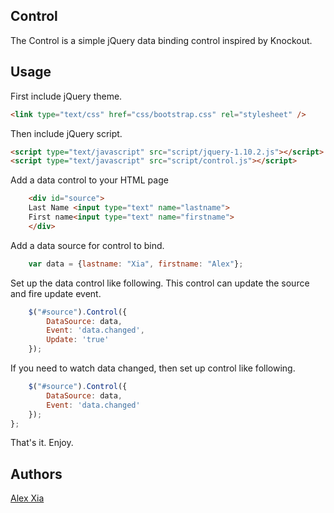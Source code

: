 ## Control

The Control is a simple jQuery data binding control inspired by Knockout. 

## Usage

First include jQuery theme.

```html
<link type="text/css" href="css/bootstrap.css" rel="stylesheet" />
```

Then include jQuery script.

```html
<script type="text/javascript" src="script/jquery-1.10.2.js"></script>
<script type="text/javascript" src="script/control.js"></script>
```

Add a data control to your HTML page

```html
    <div id="source">
    Last Name <input type="text" name="lastname">
    First name<input type="text" name="firstname">
    </div>
```

Add a data source for control to bind.

```javascript
    var data = {lastname: "Xia", firstname: "Alex"};
```

Set up the data control like following. This control can update the source and fire update event.

```javascript
    $("#source").Control({
        DataSource: data,
        Event: 'data.changed',
        Update: 'true'
    });
```

If you need to watch data changed, then set up control like following.

```javascript
    $("#source").Control({
        DataSource: data,
        Event: 'data.changed'
    });
}; 
```

That's it. Enjoy.

## Authors

[Alex Xia](https://github.com/xiaalex)

